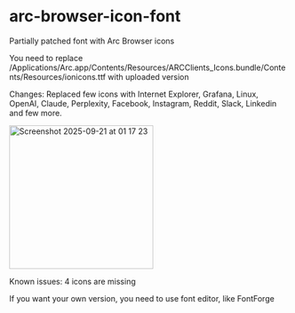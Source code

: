 # arc-browser-icon-font
Partially patched font with Arc Browser icons

You need to replace /Applications/Arc.app/Contents/Resources/ARCClients_Icons.bundle/Contents/Resources/ionicons.ttf with uploaded version


Changes:
Replaced few icons with Internet Explorer, Grafana, Linux, OpenAI, Claude, Perplexity, Facebook, Instagram, Reddit, Slack, Linkedin and few more.

<img width="259" height="259" alt="Screenshot 2025-09-21 at 01 17 23" src="https://github.com/user-attachments/assets/34e2667d-ef3f-489f-94ca-8b2135920021" />


Known issues: 4 icons are missing

If you want your own version, you need to use font editor, like FontForge



